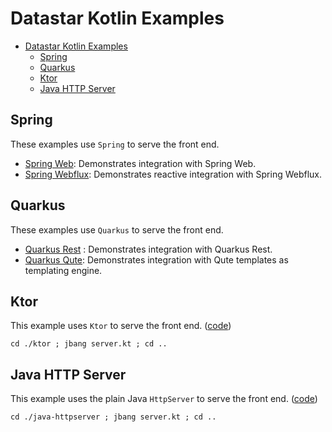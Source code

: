 # Datastar Kotlin Examples

[//]: # (@formatter:off)
<!-- TOC -->
* [Datastar Kotlin Examples](#datastar-kotlin-examples)
  * [Spring](#spring)
  * [Quarkus](#quarkus)
  * [Ktor](#ktor)
  * [Java HTTP Server](#java-http-server)
<!-- TOC -->
[//]: # (@formatter:on)

## Spring

These examples use `Spring` to serve the front end.

- [Spring Web](spring/spring-web-example/src/main/kotlin/dev/datastar/kotlin/examples/spring/web/SpringWebExampleApplication.kt): Demonstrates integration with Spring Web.
- [Spring Webflux](spring/spring-webflux-example/src/main/kotlin/dev/datastar/kotlin/examples/spring/webflux/SpringWebfluxExampleApplication.kt): Demonstrates reactive integration with Spring Webflux.

## Quarkus

These examples use `Quarkus` to serve the front end.

- [Quarkus Rest](quarkus/quarkus-rest-example/src/main/kotlin/dev/datastar/kotlin/CounterApp.kt) : Demonstrates integration with Quarkus Rest.
- [Quarkus Qute](quarkus/quarkus-qute-example/src/main/kotlin/dev/datastar/kotlin/QuteCounterApp.kt): Demonstrates integration with Qute templates as templating engine.

## Ktor

This example uses `Ktor` to serve the front end. ([code](ktor/server.kt))

```shell
cd ./ktor ; jbang server.kt ; cd ..
```

## Java HTTP Server

This example uses the plain Java `HttpServer` to serve the front end. ([code](java-httpserver/server.kt))

```shell
cd ./java-httpserver ; jbang server.kt ; cd ..
```

